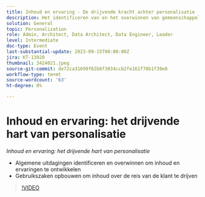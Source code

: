 ```yaml
---
title: Inhoud en ervaring - De drijvende kracht achter personalisatie
description: Het identificeren van en het overwinnen van gemeenschappelijke uitdagingen om een inhoud te bouwen & het vermogen van de Ervaringen bouwend uit gebruiksgevallen om inhoud over de klantenreis te drijven
solution: General
topic: Personalization
role: Admin, Architect, Data Architect, Data Engineer, Leader
level: Intermediate
doc-type: Event
last-substantial-update: 2023-09-15T00:00:00Z
jira: KT-13928
thumbnail: 3424021.jpeg
source-git-commit: de72ca31699f62b6f3034ccb2fe161f78b1f39e8
workflow-type: tm+mt
source-wordcount: '63'
ht-degree: 0%

---
```



# Inhoud en ervaring: het drijvende hart van personalisatie

*Inhoud en ervaring: het drijvende hart van personalisatie*

* Algemene uitdagingen identificeren en overwinnen om inhoud en ervaringen te ontwikkelen
* Gebruikszaken opbouwen om inhoud over de reis van de klant te drijven

>[!VIDEO](https://video.tv.adobe.com/v/3424021/?learn=on)
